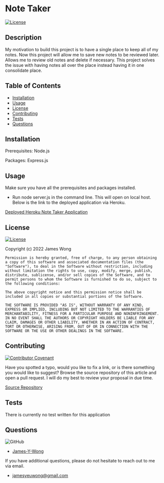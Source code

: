 # Note Taker

  [![License](https://img.shields.io/badge/License-MIT-blue.svg)](https://opensource.org/licenses/MIT)
  
  ## Description
  
  My motivation to build this project is to have a single place to keep all of my notes. Now this project will allow me to save new notes to be reviewed later. Allows me to review old notes and delete if necessary. This project solves the issue with having notes all over the place instead having it in one consolidate place.
  
  ## Table of Contents
  
  - [Installation](#installation)
  - [Usage](#usage)
  - [License](#license)
  - [Contributing](#contributing)
  - [Tests](#tests)
  - [Questions](#questions)
  
  
  ## Installation
  
  Prerequisites: Node.js
  
  Packages: Express.js
  
  ## Usage
  
  Make sure you have all the prerequisites and packages installed. 
  
  - Run node server.js in the command line. This will open on local host. Below is the link to the deployed application via Heroku.

  [Deployed Heroku Note Taker Application](https://young-citadel-56484.herokuapp.com/)
  
  ## License
  
  [![License](https://img.shields.io/badge/License-MIT-blue.svg)](https://opensource.org/licenses/MIT)
  
  Copyright (c) 2022 James Wong
  
    Permission is hereby granted, free of charge, to any person obtaining a copy of this software and associated documentation files (the "Software"), to deal in the Software without restriction, including without limitation the rights to use, copy, modify, merge, publish, distribute, sublicense, and/or sell copies of the Software, and to permit persons to whom the Software is furnished to do so, subject to the following conditions:
    
    The above copyright notice and this permission notice shall be included in all copies or substantial portions of the Software.
    
    THE SOFTWARE IS PROVIDED "AS IS", WITHOUT WARRANTY OF ANY KIND, EXPRESS OR IMPLIED, INCLUDING BUT NOT LIMITED TO THE WARRANTIES OF MERCHANTABILITY, FITNESS FOR A PARTICULAR PURPOSE AND NONINFRINGEMENT. IN NO EVENT SHALL THE AUTHORS OR COPYRIGHT HOLDERS BE LIABLE FOR ANY CLAIM, DAMAGES OR OTHER LIABILITY, WHETHER IN AN ACTION OF CONTRACT, TORT OR OTHERWISE, ARISING FROM, OUT OF OR IN CONNECTION WITH THE SOFTWARE OR THE USE OR OTHER DEALINGS IN THE SOFTWARE.
  
  ## Contributing
  
  [![Contributor Covenant](https://img.shields.io/badge/Contributor%20Covenant-2.1-4baaaa.svg)](https://www.contributor-covenant.org/version/2/1/code_of_conduct/)
  
  Have you spotted a typo, would you like to fix a link, or is there something you would like to suggest? Browse the source repository of this article and open a pull request. I will do my best to review your proposal in due time.
  
  [Source Repository](https://github.com/James-Y-Wong/hw-11-note-taker)
  
  ## Tests
  
  There is currently no test written for this application
  
  ## Questions
  
  ![GitHub](https://img.shields.io/badge/github-%23121011.svg?style=for-the-badge&logo=github&logoColor=white)
  
  - [James-Y-Wong](https://github.com/James-Y-Wong)
  
  If you have additional questions, please do not hesitate to reach out to me via email.
  
  - jamesyeuwong@gmail.com
  